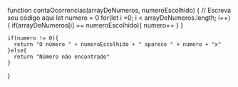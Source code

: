   function contaOcorrencias(arrayDeNumeros, numeroEscolhido) {
    // Escreva seu código aqui
    let numero = 0
    for(let i =0; i < arrayDeNumeros.length; i++){
      if(arrayDeNumeros[i] == numeroEscolhido){
          numero++
        }
    }       
    
    if(numero != 0){
      return "O número " + numeroEscolhido + " aparece " + numero + "x"
    }else{
      return "Número não encontrado"
    }
    
    
  }